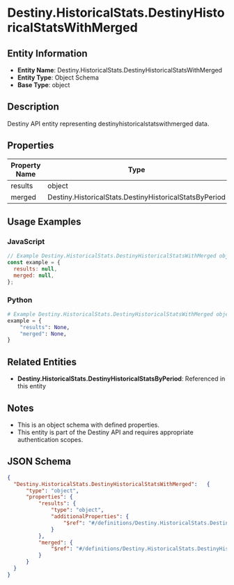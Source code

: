 # Destiny.HistoricalStats.DestinyHistoricalStatsWithMerged

## Entity Information
- **Entity Name**: Destiny.HistoricalStats.DestinyHistoricalStatsWithMerged
- **Entity Type**: Object Schema
- **Base Type**: object

## Description
Destiny API entity representing destinyhistoricalstatswithmerged data.

## Properties

| Property Name | Type | Description | Required |
|---------------|------|-------------|----------|
| results | object |  | No |
| merged | Destiny.HistoricalStats.DestinyHistoricalStatsByPeriod |  | No |

## Usage Examples

### JavaScript
```javascript
// Example Destiny.HistoricalStats.DestinyHistoricalStatsWithMerged object
const example = {
  results: null,
  merged: null,
};
```

### Python
```python
# Example Destiny.HistoricalStats.DestinyHistoricalStatsWithMerged object
example = {
    "results": None,
    "merged": None,
}
```

## Related Entities
- **Destiny.HistoricalStats.DestinyHistoricalStatsByPeriod**: Referenced in this entity

## Notes
- This is an object schema with defined properties.
- This entity is part of the Destiny API and requires appropriate authentication scopes.

## JSON Schema
```json
{
  "Destiny.HistoricalStats.DestinyHistoricalStatsWithMerged":   {
      "type": "object",
      "properties": {
          "results": {
              "type": "object",
              "additionalProperties": {
                  "$ref": "#/definitions/Destiny.HistoricalStats.DestinyHistoricalStatsByPeriod"
              }
          },
          "merged": {
              "$ref": "#/definitions/Destiny.HistoricalStats.DestinyHistoricalStatsByPeriod"
          }
      }
  }
}
```
